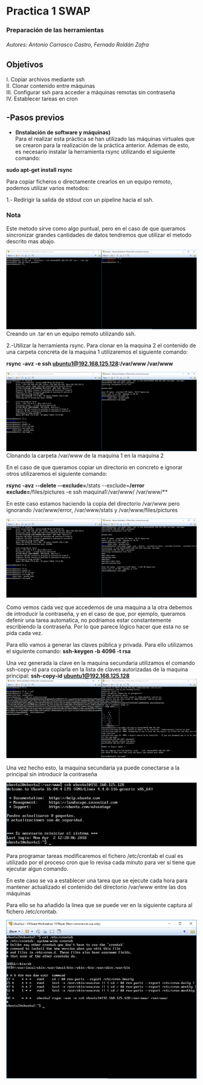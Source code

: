 ﻿# Practica 1 SWAP   

### Preparación de las herramientas

###### Autores: Antonio Carrasco Castro, Fernado Roldán Zafra  

## Objetivos 
I. Copiar archivos mediante ssh  
II. Clonar contenido entre máquinas  
III. Configurar ssh para acceder a máquinas remotas sin contraseña  
IV. Establecer tareas en cron  

## -Pasos previos  
* **(Instalación de software y máquinas)**  
Para el realizar esta práctica se han utilizado las máquinas virtuales que se crearon para la realización de la práctica anterior. Ademas de esto, es necesario instalar la herramienta rsync utilizando el siguiente comando:	

**sudo apt-get install rsync**
 
Para copiar ficheros o directamente crearlos en un equipo remoto, podemos utilizar varios metodos:

1.- Redirigir la salida de stdout con un pipeline hacia el ssh.

### Nota ###  
Este metodo sirve como algo puntual, pero en el caso de que queramos sincronizar grandes cantidades de datos tendremos que utilizar el metodo descrito mas abajo.

![img](https://github.com/Doskoy/SWAP/blob/master/Practica2/img/1.PNG)  
Creando un .tar en un equipo remoto utilizando ssh.

2.-Utilizar la herramienta rsync.
Para clonar en la maquina 2 el contenido de una carpeta concreta de la maquina 1 utilizaremos el siguiente comando: 

**rsync -avz -e ssh ubuntu1@192.168.125.128:/var/www /var/www**

![img](https://github.com/Doskoy/SWAP/blob/master/Practica2/img/2.PNG)  
Clonando la carpeta /var/www de la maquina 1 en la maquina 2 

En el caso de que queramos copiar un directorio en concreto e ignorar otros utilizaremos el siguiente comando: 

**rsync -avz --delete --exclude=**/stats --exclude=**/error
exclude=**/files/pictures -e ssh maquina1:/var/www/ /var/www/**

En este caso estamos haciendo la copia del directorio /var/www pero ignorando /var/www/error, /var/www/stats y /var/www/files/pictures

![img](https://github.com/Doskoy/SWAP/blob/master/Practica2/img/3.PNG)   

Como vemos cada vez que accedemos de una maquina a la otra debemos de introducir la contraseña, y en el caso de que, por ejemplo, queramos defenir una tarea automatica, no podriamos estar constantemente escribiendo la contraseña. Por lo que parece lógico hacer que esta no se pida cada vez. 

Para ello vamos a generar las claves pública y privada. Para ello utilizamos el siguiente comando: 
**ssh-keygen -b 4096 -t rsa**

Una vez generada la clave en la maquina secundaria utilizamos el comando ssh-copy-id para copiarla en la lista de claves autorizadas de la maquina principal: 
**ssh-copy-id ubuntu1@192.168.125.128**
![img](https://github.com/Doskoy/SWAP/blob/master/Practica2/img/4.PNG)  

Una vez hecho esto, la maquina secundaria ya puede conectarse a la principal sin introducir la contraseña

![img](https://github.com/Doskoy/SWAP/blob/master/Practica2/img/5.PNG)


Para programar tareas modificaremos el fichero /etc/crontab el cual es utilizado por el proceso cron que lo revisa cada minuto para ver si tiene que ejecutar algun comando. 

En este caso se va a establecer una tarea que se ejecute cada hora para mantener actualizado el contenido del directorio /var/www entre las dos máquinas

Para ello se ha añadido la linea que se puede ver en la siguiente captura al fichero /etc/crontab.

![img](https://github.com/Doskoy/SWAP/blob/master/Practica2/img/6.PNG)
